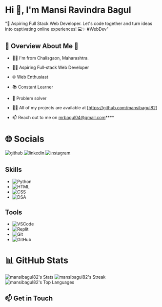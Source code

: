 <h1>Hi 👋, I'm Mansi Ravindra Bagul</h1>

"🚀 Aspiring Full Stack Web Developer. Let's code together and turn ideas into captivating online experiences! 💻✨ #WebDev"
 
## 🚀 Overview About Me 🚀
- 👨‍💻 I'm from Chalisgaon, Maharashtra.
- 👨‍💻 Aspiring Full-stack Web Developer
- 🌐 Web Enthusiast
- 📚 Constant Learner
- 🚀 Problem solver

- 👨‍💻 All of my projects are available at [https://github.com/mansibagul82]

- 📫 Reach out to me on mrbagul04@gmail.com****


<h1>🌐 Socials</h1>
<p align="left">
<a href="https://github.com/KishanKumar08" target="_blank">
<img src=https://img.shields.io/badge/github-%2324292e.svg?&style=for-the-badge&logo=github&logoColor=white alt=github style="margin-bottom: 5px;" />
</a>
<a href="https://www.linkedin.com/in/kishan-kumar08/" target="_blank">
<img src=https://img.shields.io/badge/linkedin-%231E77B5.svg?&style=for-the-badge&logo=linkedin&logoColor=white alt=linkedin style="margin-bottom: 5px;" />
</a>
<a href="https://www.instagram.com/itz_kishan_141/" target="_blank">
<img src=https://img.shields.io/badge/instagram-%23000000.svg?&style=for-the-badge&logo=instagram&logoColor=white alt=instagram style="margin-bottom: 5px;" />
</a>

## Skills
- ![Python](https://img.shields.io/badge/Python-3776AB?style=flat&logo=python&logoColor=white)
- ![HTML](https://img.shields.io/badge/HTML5-E34F26?style=flat&logo=html5&logoColor=white)
- ![CSS](https://img.shields.io/badge/CSS3-1572B6?style=flat&logo=css3&logoColor=white)
- ![DSA](https://img.shields.io/badge/Data_Structures_%26_Algorithms-0082C9?style=flat)

## Tools
- ![VSCode](https://img.shields.io/badge/VSCode-007ACC?style=flat&logo=visual-studio-code&logoColor=white)
- ![Replit](https://img.shields.io/badge/Replit-667881?style=flat&logo=replit&logoColor=white)
- ![Git](https://img.shields.io/badge/Git-F05032?style=flat&logo=git&logoColor=white)
- ![GitHub](https://img.shields.io/badge/GitHub-181717?style=flat&logo=github&logoColor=white)


<h1 align="left">📊 GitHub Stats</h1>

![mansibagul82's Stats](https://github-readme-stats.vercel.app/api?username=mansibagul82&theme=radical&show_icons=true&hide_border=false&count_private=false)
![mansibagul82's Streak](https://github-readme-streak-stats.herokuapp.com/?user=mansibagul82&theme=radical&hide_border=false)
![mansibagul82's Top Languages](https://github-readme-stats.vercel.app/api/top-langs/?username=mansibagul82&theme=radical&show_icons=true&hide_border=false&layout=compact)

## 📫 Get in Touch
